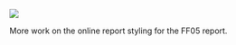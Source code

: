 ![](https://db-feed.s3.amazonaws.com/legacy/Screen_Shot_2016-10-06_at_6_40_04_PM-1475793651121.png)

More work on the online report styling for the FF05 report.
